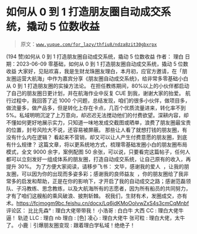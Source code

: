 # 如何从 0 到 1 打造朋友圈自动成交系统，撬动 5 位数收益

> 原文：[`www.yuque.com/for_lazy/thfiu8/ndza8zit30gbxrpx`](https://www.yuque.com/for_lazy/thfiu8/ndza8zit30gbxrpx)

<ne-h2 id="a978242f" data-lake-id="a978242f"><ne-heading-ext><ne-heading-anchor></ne-heading-anchor><ne-heading-fold></ne-heading-fold></ne-heading-ext><ne-heading-content><ne-text id="u8358cf3c">(194 赞)如何从 0 到 1 打造朋友圈自动成交系统，撬动 5 位数收益</ne-text></ne-heading-content></ne-h2> <ne-p id="ue229963e" data-lake-id="ue229963e"><ne-text id="u0a4b8194">作者： 理白</ne-text></ne-p> <ne-p id="u0e101b0a" data-lake-id="u0e101b0a"><ne-text id="ufb0eb127">日期：2023-06-09</ne-text></ne-p> <ne-p id="ua325788c" data-lake-id="ua325788c"><ne-text id="uc3582db6">零基础，如何从 0 到 1 打造朋友圈自动成交系统，撬动 5 位数收益</ne-text></ne-p> <ne-p id="u7e449fd8" data-lake-id="u7e449fd8"><ne-text id="u2597a8a8">大家好，见贴欢喜，我是生财龙珠圈友理白，本月初，应官方邀请，在「朋友圈运营大航海」中作为嘉宾分享《朋友圈自动成交系统》，给非常多零基础小白从 0 到 1 打造朋友圈的实操方法论。</ne-text></ne-p> <ne-p id="u9324aca3" data-lake-id="u9324aca3"><ne-text id="ucfc1a48f">在担任教练期间，80%以上的小伙伴都启动了自己的朋友圈日更计划，并在航海作业中反复 CUE 到我，谢谢大家的抬爱。</ne-text></ne-p> <ne-p id="u3513fabe" data-lake-id="u3513fabe"><ne-text id="uee4bbec3">航行过程中，我回答了近 1000 个问题，总结发现，咱们的很多小伙伴，做项目多，做流量多，做产品多，但是转化上存在卡点，几百个优质流量进来，转化率不到 5%。私域明明沉淀了上万意向，却迟迟无法搅动他们的付费欲望。深耕内容，却不懂如何更好地展示实力，只知道一味地发成交截图或晒单，浪费了朋友圈最宝贵的位置，封号风险大不说，还容易被屏蔽。</ne-text></ne-p> <ne-p id="u00ddc9bc" data-lake-id="u00ddc9bc"><ne-text id="u0afcc52d">那些让人看了就想打钱的朋友圈，有没有什么内在逻辑？</ne-text> <ne-text id="u25273df0">看起来不营销，却又可以让人产生付费意愿的朋友圈，到底有什么规律？</ne-text></ne-p> <ne-p id="u45eb4b82" data-lake-id="u45eb4b82"><ne-text id="u580faa5d">这篇文章，将以更系统地方式，梳理零基础发圈小白的朋友圈布局模式，全文 9000 余字，案例配图 50 余张，可以说，只要看完这篇帖子，任何人都可以立刻发好一组成体系的朋友圈，打造自动成交系统，让自己原有的收入，再提升 30%。</ne-text></ne-p> <ne-p id="uc87b730e" data-lake-id="uc87b730e"><ne-text id="udfbcab67">为了方便大家阅读，请移步飞书：</ne-text></ne-p> <ne-p id="uca2f98ea" data-lake-id="uca2f98ea"><ne-text id="uc27f0e68">文毕，感谢我的爱人  ，让我的朋友圈，可以因为你的出现而多姿多彩；感谢我的良师益友  ，你的朋友圈给了我非常多的启发和帮助，正是在你的影响下，才开启了我的自动成交之路；感谢范磊领队、子冯教练、思念教练，以及大航海所有的志愿者，因为所有船员的共同努力，才有了咱们这艘船的乘风破浪、披荆斩棘。</ne-text></ne-p> <ne-p id="u0490355b" data-lake-id="u0490355b"><ne-text id="uf8860e3b">祝我们，生财有术，发圈成交，亦有术。</ne-text>[<ne-text id="u4a7c4639">https://fcjmogm9bc.feishu.cn/docx/Lq6jdKMoOolvwZxS4s3cmCqMnbf</ne-text>](https://fcjmogm9bc.feishu.cn/docx/Lq6jdKMoOolvwZxS4s3cmCqMnbf)</ne-p> <ne-hole id="ua5887be8" data-lake-id="ua5887be8"><ne-card data-card-name="hr" data-card-type="block" id="LUna9" data-event-boundary="card"><ne-p id="uff18cbcc" data-lake-id="uff18cbcc"><ne-text id="u03aa49db">评论区：</ne-text></ne-p> <ne-p id="u51556be8" data-lake-id="u51556be8"><ne-text id="u18000f19">比比先森° : 理白大佬带带我！</ne-text> <ne-text id="uf8dbda1c">小浩哥 : 白白牛</ne-text> <ne-text id="ue608f71f">大西 CC : 理白大佬牛逼！</ne-text> <ne-text id="uaeca9454">轨迹 LLC : 理白 nb</ne-text> <ne-text id="ufc536c0b">理白 : [色]</ne-text> <ne-text id="u6bba36c2">凌心 : 理白大佬牛</ne-text> <ne-text id="uebc48fbd">张可粒 : 理白大佬，太牛了。</ne-text> <ne-text id="u7afa49ab">小鹿｜引爆朋友圈变现 : 跟着理白学私域！绝绝子！</ne-text></ne-p></ne-card></ne-hole>